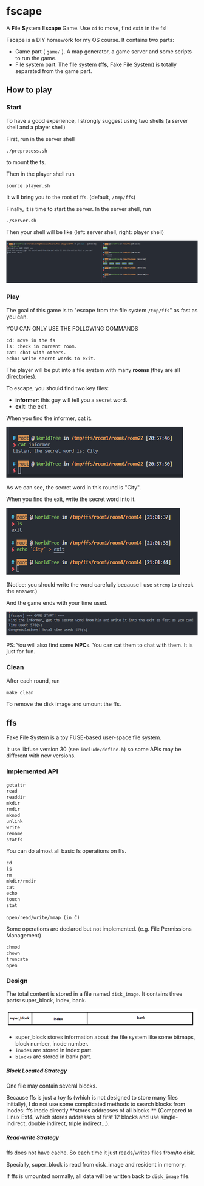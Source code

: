 # fscape 

A **F**ile **S**ystem E**scape** Game. Use `cd` to move, find `exit` in the fs!

Fscape is a DIY homework for my OS course. It contains two parts:

- Game part ( `game/` ). A map generator, a game server and some scripts to run the game.
- File system part. The file system (**ffs**, Fake File System) is totally separated from the game part.



## How to play

### Start

To have a good experience, I strongly suggest using two shells (a server shell and a player shell)

First, run in the server shell 

```
./preprocess.sh
```

to mount the fs. 

Then in the player shell run

```
source player.sh
```

It will bring you to the root of ffs. (default, `/tmp/ffs`)

Finally, it is time to start the server. In the server shell, run

```
./server.sh
```

Then your shell will be like (left: server shell, right: player shell)

![](asset/screen.png)

### Play

The goal of this game is to "escape from the file system `/tmp/ffs`" as fast as you can.

YOU CAN ONLY USE THE FOLLOWING COMMANDS

```
cd: move in the fs
ls: check in current room.
cat: chat with others.
echo: write secret words to exit.
```

The player will be put into a file system with many **rooms** (they are all directories).

To escape, you should find two key files:

- **informer**: this guy will tell you a secret word.
- **exit**: the exit.

When you find the informer, cat it.

![](asset/informer.png)

As we can see, the secret word in this round is "City".

When you find the exit, write the secret word into it.

![](asset/exit.png)

(Notice: you should write the word carefully because I use `strcmp` to check the answer.)

And the game ends with your time used.

![](asset/end.png)

PS: You will also find some **NPC**s. You can cat them to chat with them. It is just for fun.

### Clean

After each round, run

```
make clean
```

To remove the disk image and umount the ffs.

## ffs

**F**ake **F**ile **S**ystem is a toy FUSE-based user-space file system. 

It use libfuse version 30 (see `include/define.h`) so some APIs may be different with new versions.

 ### Implemented API

```
getattr
read
readdir
mkdir
rmdir
mknod
unlink
write
rename
statfs
```

You can do almost all basic fs operations on ffs.

```
cd
ls
rm 
mkdir/rmdir
cat
echo
touch
stat

open/read/write/mmap (in C)
```

Some operations are declared but not implemented. (e.g. File Permissions Management)

```
chmod
chown
truncate
open
```

### Design

The total content is stored in a file named `disk_image`. It contains three parts: super_block, index, bank.

![](asset/image.png)

- super_block stores information about the file system like some bitmaps, block number, inode number.
- `inodes` are stored in index part.
- `blocks` are stored in bank part.

##### Block Located Strategy

One file may contain several blocks. 

Because ffs is just a toy fs (which is not designed to store many files initially), I do not use some complicated methods to search blocks from inodes: ffs inode directly **stores addresses of all blocks ** (Compared to Linux Ext4, which stores addresses of first 12 blocks and use single-indirect, double indirect, triple indirect...).

##### Read-write Strategy

ffs does not have cache. So each time it just reads/writes files from/to disk.

Specially, super_block is read from disk_image and resident in memory.

If ffs is umounted normally, all data will be written back to `disk_image` file.